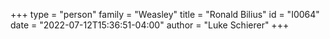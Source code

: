 +++
type = "person"
family = "Weasley"
title = "Ronald Bilius"
id = "I0064"
date = "2022-07-12T15:36:51-04:00"
author = "Luke Schierer"
+++
